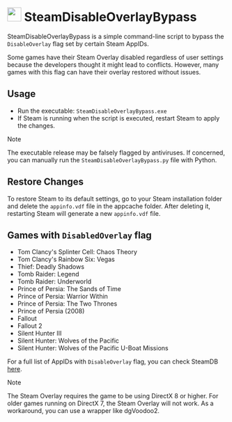 # <img src="icon.ico" width="32"> SteamDisableOverlayBypass
SteamDisableOverlayBypass is a simple command-line script to bypass the `DisableOverlay` flag set by certain Steam AppIDs.

Some games have their Steam Overlay disabled regardless of user settings because the developers thought it might lead to conflicts. However, many games with this flag can have their overlay restored without issues.

## Usage
- Run the executable: `SteamDisableOverlayBypass.exe`
- If Steam is running when the script is executed, restart Steam to apply the changes.

> [!NOTE]
> The executable release may be falsely flagged by antiviruses. If concerned, you can manually run the `SteamDisableOverlayBypass.py` file with Python.

## Restore Changes
To restore Steam to its default settings, go to your Steam installation folder and delete the `appinfo.vdf` file in the appcache folder. After deleting it, restarting Steam will generate a new `appinfo.vdf` file.

## Games with `DisabledOverlay` flag
- Tom Clancy's Splinter Cell: Chaos Theory
- Tom Clancy's Rainbow Six: Vegas
- Thief: Deadly Shadows
- Tomb Raider: Legend
- Tomb Raider: Underworld
- Prince of Persia: The Sands of Time
- Prince of Persia: Warrior Within
- Prince of Persia: The Two Thrones
- Prince of Persia (2008)
- Fallout 
- Fallout 2
- Silent Hunter III
- Silent Hunter: Wolves of the Pacific
- Silent Hunter: Wolves of the Pacific U-Boat Missions

For a full list of AppIDs with `DisableOverlay` flag, you can check SteamDB [here](https://steamdb.info/search/?a=app_keynames&type=-1&keyname=91&operator=3&keyvalue=1).

> [!NOTE]
> The Steam Overlay requires the game to be using DirectX 8 or higher. For older games running on DirectX 7, the Steam Overlay will not work. As a workaround, you can use a wrapper like dgVoodoo2.
